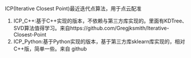 ICP(Iterative Closest Point)最近迭代点算法，用于点云配准
1. ICP_C++:基于C++实现的版本，不依赖与第三方库实现的。里面有KDTree、SVD算法值得学习。来自https://github.com/Gregjksmith/Iterative-Closest-Point
2. ICP_Python:基于Python实现的版本，基于第三方库sklearn库实现的，相对C++版，简单一些。来自 github